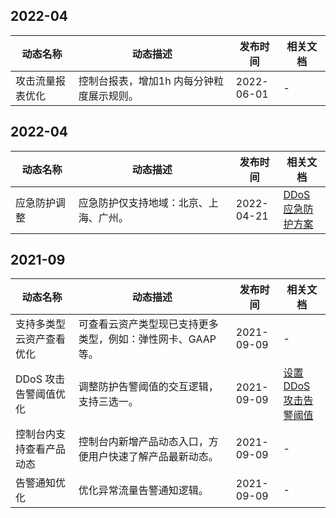 ## 2022-04
<table>
<thead>
<tr>
<th width="20%">动态名称</th>
<th width="50%">动态描述</th>
<th width="15%">发布时间</th>
<th width="15%">相关文档</th>
</tr>
</thead>
<tbody>
<tr>
<td>攻击流量报表优化</td>
<td>控制台报表，增加1h 内每分钟粒度展示规则。</td>
<td>2022-06-01</td>
<td>-</td>
</tr>
</tbody></table>

## 2022-04
<table>
<thead>
<tr>
<th width="20%">动态名称</th>
<th width="50%">动态描述</th>
<th width="15%">发布时间</th>
<th width="15%">相关文档</th>
</tr>
</thead>
<tbody>
<tr>
<td>应急防护调整</td>
<td>应急防护仅支持地域：北京、上海、广州。</td>
<td> 2022-04-21</td>
<td><a href="https://cloud.tencent.com/document/product/1020/57921">DDoS 应急防护方案</a></td>
</tr>
</tbody></table>



## 2021-09
<table>
<thead>
<tr>
<th width="20%">动态名称</th>
<th width="50%">动态描述</th>
<th width="15%">发布时间</th>
<th width="15%">相关文档</th>
</tr>
</thead>
<tbody>
<tr>
<td>支持多类型云资产查看优化</td>
<td>可查看云资产类型现已支持更多类型，例如：弹性网卡、GAAP 等。</td>
<td> 2021-09-09</td>
<td>-</td>
</tr>
<tr>
<td>DDoS 攻击告警阈值优化</td>
<td>调整防护告警阈值的交互逻辑，支持三选一。</td>
<td> 2021-09-09</td>
<td><a href="https://cloud.tencent.com/document/product/1020/61187">设置 DDoS 攻击告警阈值 </a>
</tr>
<tr>
<td>控制台内支持查看产品动态</td>
<td>控制台内新增产品动态入口，方便用户快速了解产品最新动态。</td>
<td> 2021-09-09</td>
<td>-</td>
</tr>
<tr>
<td>告警通知优化</td>
<td>优化异常流量告警通知逻辑。</td>
<td> 2021-09-09</td>
<td>-</td>
</tr>
</tbody></table>

